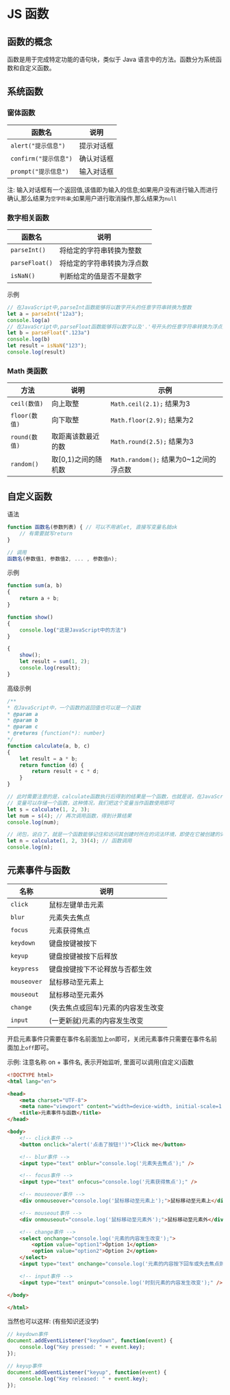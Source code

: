 # JS 函数
## 函数的概念
函数是用于完成特定功能的语句块，类似于 Java 语言中的方法。函数分为系统函数和自定义函数。

## 系统函数
### 窗体函数

| 函数名 | 说明 |
| --- | --- |
| `alert("提示信息")` | 提示对话框 |
| `confirm("提示信息")` | 确认对话框 |
| `prompt("提示信息")` | 输入对话框 |

注: 输入对话框有一个返回值,该值即为输入的信息;如果用户没有进行输入而进行确认,那么结果为`空字符串`;如果用户进行取消操作,那么结果为`null`

### 数字相关函数

| 函数名 | 说明 |
| --- | --- |
| `parseInt()` | 将给定的字符串转换为整数 |
| `parseFloat()` | 将给定的字符串转换为浮点数 |
| `isNaN()` | 判断给定的值是否不是数字 |

示例
```js
// 在JavaScript中,parseInt函数能够将以数字开头的任意字符串转换为整数
let a = parseInt("12a3");
console.log(a)
// 在JavaScript中,parseFloat函数能够将以数字以及'.'号开头的任意字符串转换为浮点数
let b = parseFloat(".123a")
console.log(b)
let result = isNaN("123");
console.log(result)
```

### Math 类函数

| 方法 | 说明 | 示例 |
| --- | --- | --- |
| `ceil(数值)` | 向上取整 | `Math.ceil(2.1);` 结果为3 |
| `floor(数值)` | 向下取整 | `Math.floor(2.9);` 结果为2 |
| `round(数值)` | 取距离该数最近的数 | `Math.round(2.5);` 结果为3 |
| `random()` | 取[0,1)之间的随机数 | `Math.random();` 结果为0~1之间的浮点数 |

## 自定义函数
语法
```js
function 函数名(参数列表) { // 可以不用谢let, 直接写变量名就ok
    // 有需要就写return
}

// 调用
函数名(参数值1, 参数值2, ... , 参数值n);
```

示例
```js
function sum(a, b)
{
    return a + b;
}

function show()
{
    console.log("这是JavaScript中的方法")
}

{
    show();
    let result = sum(1, 2);
    console.log(result);
}
```

高级示例
```js
/**
* 在JavaScript中，一个函数的返回值也可以是一个函数
* @param a
* @param b
* @param c
* @returns {function(*): number}
*/
function calculate(a, b, c)
{
    let result = a * b;
    return function (d) {
        return result + c * d;
    }
}

// 此时需要注意的是，calculate函数执行后得到的结果是一个函数，也就是说，在JavaScript中，
// 变量可以存储一个函数，这种情况，我们把这个变量当作函数使用即可
let s = calculate(1, 2, 3);
let num = s(4); // 再次调用函数，得到计算结果
console.log(num);

// 闭包，说白了，就是一个函数能够记住和访问其创建时所在的词法环境，即使在它被创建的词法环境已经消失后。
let n = calculate(1, 2, 3)(4); // 函数调用
console.log(n);
```

## 元素事件与函数

| 名称 | 说明 |
| --- | --- |
| `click` | 鼠标左键单击元素 |
| `blur` | 元素失去焦点 |
| `focus` | 元素获得焦点 |
| `keydown` | 键盘按键被按下 |
| `keyup` | 键盘按键被按下后释放 |
| `keypress` |键盘按键按下不论释放与否都生效|
| `mouseover` | 鼠标移动至元素上 |
| `mouseout` | 鼠标移动至元素外 |
| `change` | (失去焦点或回车)元素的内容发生改变 |
| `input` | (一更新就)元素的内容发生改变 |

开启元素事件只需要在事件名前面加上`on`即可，关闭元素事件只需要在事件名前面加上`off`即可。

示例: 注意名称 on + 事件名, 表示开始监听, 里面可以调用(自定义)函数
```html
<!DOCTYPE html>
<html lang="en">

<head>
    <meta charset="UTF-8">
    <meta name="viewport" content="width=device-width, initial-scale=1.0">
    <title>元素事件与函数</title>
</head>

<body>
    <!-- click事件 -->
    <button onclick="alert('点击了按钮!')">Click me</button>

    <!-- blur事件 -->
    <input type="text" onblur="console.log('元素失去焦点');" />

    <!-- focus事件 -->
    <input type="text" onfocus="console.log('元素获得焦点');" />

    <!-- mouseover事件 -->
    <div onmouseover="console.log('鼠标移动至元素上');">鼠标移动至元素上</div>

    <!-- mouseout事件 -->
    <div onmouseout="console.log('鼠标移动至元素外');">鼠标移动至元素外</div>

    <!-- change事件 -->
    <select onchange="console.log('元素的内容发生改变');">
        <option value="option1">Option 1</option>
        <option value="option2">Option 2</option>
    </select>
    <input type="text" onchange="console.log('元素的内容按下回车或失去焦点则发生改变');" />

    <!-- input事件 -->
    <input type="text" oninput="console.log('时刻元素的内容发生改变');" />

</body>

</html>
```

当然也可以这样: (有些知识还没学)
```js
// keydown事件
document.addEventListener("keydown", function(event) {
    console.log("Key pressed: " + event.key);
});

// keyup事件
document.addEventListener("keyup", function(event) {
    console.log("Key released: " + event.key);
});
```